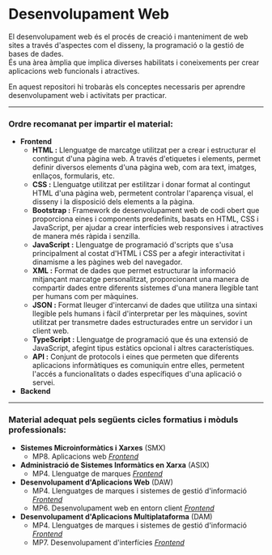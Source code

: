 # Desenvolupament Web

El desenvolupament web és el procés de creació i manteniment de web sites a través d'aspectes com el disseny, la programació o la gestió de bases de dades. <br>
És una àrea àmplia que implica diverses habilitats i coneixements per crear aplicacions web funcionals i atractives.

En aquest repositori hi trobaràs els conceptes necessaris per aprendre desenvolupament web i activitats per practicar.

---

### Ordre recomanat per impartir el material:

  - **Frontend** <a name="frontend"></a>
    - **HTML :** Llenguatge de marcatge utilitzat per a crear i estructurar el contingut d'una pàgina web. A través d'etiquetes i elements, permet definir diversos elements d'una pàgina web, com ara text, imatges, enllaços, formularis, etc.
    - **CSS :** Llenguatge utilitzat per estilitzar i donar format al contingut HTML d'una pàgina web, permetent controlar l'aparença visual, el disseny i la disposició dels elements a la pàgina.
    - **Bootstrap :** Framework de desenvolupament web de codi obert que proporciona eines i components predefinits, basats en HTML, CSS i JavaScript, per ajudar a crear interfícies web responsives i atractives de manera més ràpida i senzilla.
    - **JavaScript :** Llenguatge de programació d'scripts que s'usa principalment al costat d'HTML i CSS per a afegir interactivitat i dinamisme a les pàgines web del navegador.
    - **XML :** Format de dades que permet estructurar la informació mitjançant marcatge personalitzat, proporcionant una manera de compartir dades entre diferents sistemes d'una manera llegible tant per humans com per màquines.
    - **JSON :** Format lleuger d'intercanvi de dades que utilitza una sintaxi llegible pels humans i fàcil d'interpretar per les màquines, sovint utilitzat per transmetre dades estructurades entre un servidor i un client web.
    - **TypeScript :** Llenguatge de programació que és una extensió de JavaScript, afegint tipus estàtics opcional i altres característiques.
    - **API :** Conjunt de protocols i eines que permeten que diferents aplicacions informàtiques es comuniquin entre elles, permetent l'accés a funcionalitats o dades específiques d'una aplicació o servei.
  - **Backend** <a name="backend"></a>

---

### Material adequat pels següents cicles formatius i mòduls professionals:

  - **Sistemes Microinformàtics i Xarxes** (SMX)  
     - MP8. Aplicacions web [*Frontend*](#frontend)
  - **Administració de Sistemes Informàtics en Xarxa** (ASIX)  
     - MP4. Llenguatge de marques [*Frontend*](#frontend)
  - **Desenvolupament d'Aplicacions Web** (DAW)  
     - MP4. Llenguatges de marques i sistemes de gestió d'informació [*Frontend*](#frontend)
     - MP6. Desenvolupament web en entorn client [*Frontend*](#frontend)
  - **Desenvolupament d'Aplicacions Multiplataforma** (DAM)  
     - MP4. Llenguatges de marques i sistemes de gestió d'informació [*Frontend*](#frontend)
     - MP7. Desenvolupament d'interfícies [*Frontend*](#frontend)
